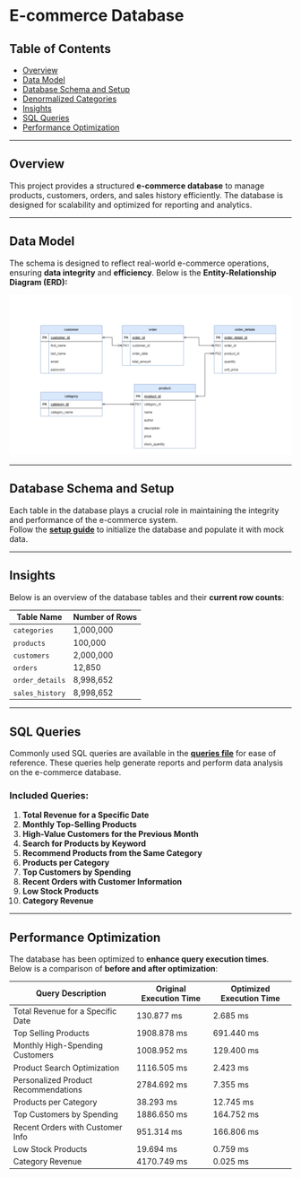 # E-commerce Database

## Table of Contents

- [Overview](#overview)
- [Data Model](#data-model)
- [Database Schema and Setup](#database-schema-and-setup)
- [Denormalized Categories](./denormalized-categories.md)
- [Insights](#insights)
- [SQL Queries](#sql-queries)
- [Performance Optimization](#performance-optimization)

---

## Overview

This project provides a structured **e-commerce database** to manage products, customers, orders, and sales history efficiently. The database is designed for scalability and optimized for reporting and analytics.

---

## Data Model

The schema is designed to reflect real-world e-commerce operations, ensuring **data integrity** and **efficiency**. Below is the **Entity-Relationship Diagram (ERD):**

![ER Diagram](./ecommerce-ERD.drawio.png)

---

## Database Schema and Setup

Each table in the database plays a crucial role in maintaining the integrity and performance of the e-commerce system.  
Follow the **[setup guide](./setup.md)** to initialize the database and populate it with mock data.

---

## Insights

Below is an overview of the database tables and their **current row counts**:

| Table Name      | Number of Rows |
| --------------- | -------------- |
| `categories`    | 1,000,000      |
| `products`      | 100,000        |
| `customers`     | 2,000,000      |
| `orders`        | 12,850         |
| `order_details` | 8,998,652      |
| `sales_history` | 8,998,652      |

---

## SQL Queries

Commonly used SQL queries are available in the **[queries file](./queries.md)** for ease of reference. These queries help generate reports and perform data analysis on the e-commerce database.

### Included Queries:

1. **Total Revenue for a Specific Date**
2. **Monthly Top-Selling Products**
3. **High-Value Customers for the Previous Month**
4. **Search for Products by Keyword**
5. **Recommend Products from the Same Category**
6. **Products per Category**
7. **Top Customers by Spending**
8. **Recent Orders with Customer Information**
9. **Low Stock Products**
10. **Category Revenue**

---

## Performance Optimization

The database has been optimized to **enhance query execution times**. Below is a comparison of **before and after optimization**:

| Query Description                    | Original Execution Time | Optimized Execution Time |
| ------------------------------------ | ----------------------- | ------------------------ |
| Total Revenue for a Specific Date    | 130.877 ms              | 2.685 ms                 |
| Top Selling Products                 | 1908.878 ms             | 691.440 ms               |
| Monthly High-Spending Customers      | 1008.952 ms             | 129.400 ms               |
| Product Search Optimization          | 1116.505 ms             | 2.423 ms                 |
| Personalized Product Recommendations | 2784.692 ms             | 7.355 ms                 |
| Products per Category                | 38.293 ms               | 12.745 ms                |
| Top Customers by Spending            | 1886.650 ms             | 164.752 ms               |
| Recent Orders with Customer Info     | 951.314 ms              | 166.806 ms               |
| Low Stock Products                   | 19.694 ms               | 0.759 ms                 |
| Category Revenue                     | 4170.749 ms             | 0.025 ms                 |
